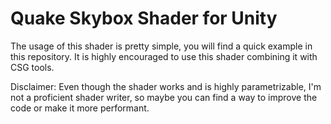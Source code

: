 # Quake Skybox Shader for Unity
The usage of this shader is pretty simple, you will find a quick example in this repository. It is highly encouraged to use this shader combining it with CSG tools.

Disclaimer: Even though the shader works and is highly parametrizable, I'm not a proficient shader writer, so maybe you can find a way to improve the code or make it more performant.
